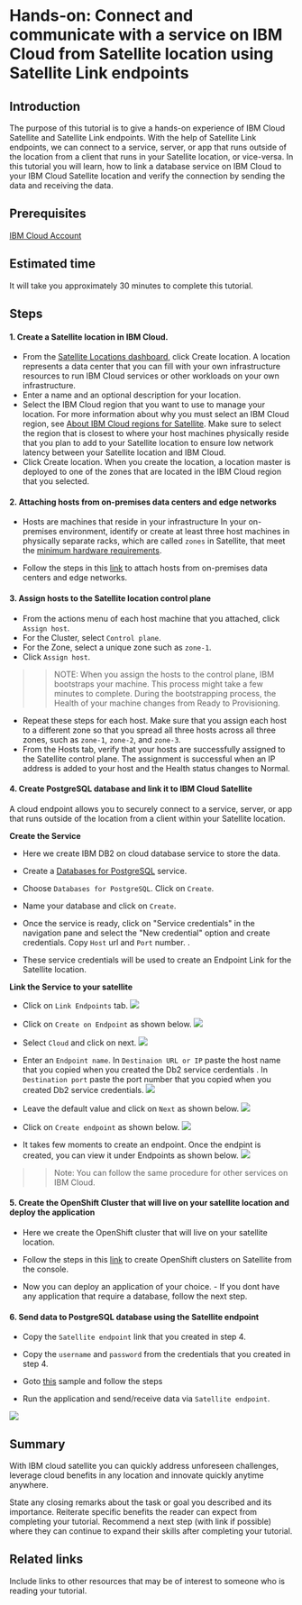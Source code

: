 # Hands-on: Connect and communicate with a service on IBM Cloud from Satellite location using Satellite Link endpoints

## Introduction

The purpose of this tutorial is to give a hands-on experience of IBM Cloud Satellite and Satellite Link endpoints. With the help of Satellite Link endpoints, we can connect to a service, server, or app that runs outside of the location from a client that runs in your Satellite location, or vice-versa. In this tutorial you will learn, how to link a database service on IBM Cloud to your IBM Cloud Satellite location and verify the connection by sending the data and receiving the data.

## Prerequisites

[IBM Cloud Account](https://cloud.ibm.com/)

## Estimated time

It will take you approximately 30 minutes to complete this tutorial.

## Steps

#### 1. Create a Satellite location in IBM Cloud.

- From the [Satellite Locations dashboard](https://cloud.ibm.com/satellite/locations), click Create location. A location represents a data center that you can fill with your own infrastructure resources to run IBM Cloud services or other workloads on your own infrastructure.
- Enter a name and an optional description for your location.
- Select the IBM Cloud region that you want to use to manage your location. For more information about why you must select an IBM Cloud region, see [About IBM Cloud regions for Satellite](https://cloud.ibm.com/docs/satellite?topic=satellite-sat-regions#understand-supported-regions). Make sure to select the region that is closest to where your host machines physically reside that you plan to add to your Satellite location to ensure low network latency between your Satellite location and IBM Cloud.
- Click Create location. When you create the location, a location master is deployed to one of the zones that are located in the IBM Cloud region that you selected.

#### 2. Attaching hosts from on-premises data centers and edge networks

- Hosts are machines that reside in your infrastructure In your on-premises environment, identify or create at least three host machines in physically separate racks, which are called `zones` in Satellite, that meet the [minimum hardware requirements](https://cloud.ibm.com/docs/satellite?topic=satellite-host-reqs).

- Follow the steps in this [link](https://cloud.ibm.com/docs/satellite?topic=satellite-getting-started#gs-attach-hosts-onprem) to attach hosts from on-premises data centers and edge networks. 

#### 3. Assign hosts to the Satellite location control plane

- From the actions menu of each host machine that you attached, click `Assign host`.
- For the Cluster, select `Control plane`.
- For the Zone, select a unique zone such as `zone-1`.
- Click `Assign host`. 
>>NOTE: When you assign the hosts to the control plane, IBM bootstraps your machine. This process might take a few minutes to complete. During the bootstrapping process, the Health of your machine changes from Ready to Provisioning.
- Repeat these steps for each host. Make sure that you assign each host to a different zone so that you spread all three hosts across all three zones, such as `zone-1`, `zone-2`, and `zone-3`.
- From the Hosts tab, verify that your hosts are successfully assigned to the Satellite control plane. The assignment is successful when an IP address is added to your host and the Health status changes to Normal.

#### 4. Create PostgreSQL database and link it to IBM Cloud Satellite

A cloud endpoint allows you to securely connect to a service, server, or app that runs outside of the location from a client within your Satellite location.

<b>Create the Service</b>
- Here we create IBM DB2 on cloud database service to store the data.

- Create a [Databases for PostgreSQL](https://cloud.ibm.com/catalog/services/databases-for-postgresql) service.

- Choose `Databases for PostgreSQL`. Click on `Create`.

- Name your database and click on `Create`.

- Once the service is ready, click on "Service credentials" in the navigation pane and select the "New credential" option and create credentials. Copy `Host` url and `Port` number. .

- These service credentials will be used to create an Endpoint Link for the Satellite location.

<b>Link the Service to your satellite</b>
- Click on `Link Endpoints` tab.
![](images/p1.png)

- Click on `Create on Endpoint` as shown below.
![](images/p2.png)

- Select `Cloud` and click on next.
![](images/p3.png)

- Enter an `Endpoint name`. In `Destinaion URL or IP` paste the host name that you copied when you created the Db2 service cerdentials . In `Destination port` paste the port number that you copied when you created Db2 service credentials.
![](images/p4.png)

- Leave the default value and click on `Next` as shown below.
![](images/p5.png)

- Click on `Create endpoint` as shown below.
![](images/p6.png)

- It takes few moments to create an endpoint. Once the endpint is created, you can view it under Endpoints as shown below.
![](images/p7.png)

>> Note: You can follow the same procedure for other services on IBM Cloud.

#### 5. Create the OpenShift Cluster that will live on your satellite location and deploy the application

- Here we create the OpenShift cluster that will live on your satellite location. 

- Follow the steps in this [link](https://cloud.ibm.com/docs/satellite?topic=openshift-satellite-clusters#satcluster-create-console) to create OpenShift clusters on Satellite from the console.

- Now you can deploy an application of your choice. - If you dont have any application that require a database, follow the next step.

#### 6. Send data to PostgreSQL database using the Satellite endpoint

- Copy the `Satellite endpoint` link that you created in step 4.

- Copy the `username` and `password` from the credentials that you created in step 4. 

- Goto [this](https://github.com/IBM/satellite-link-example) sample and follow the steps

- Run the application and send/receive data via `Satellite endpoint`.

![](images/satellite.png)

## Summary

With IBM cloud satellite you can quickly address unforeseen challenges, leverage cloud benefits in any location and innovate quickly anytime anywhere.

State any closing remarks about the task or goal you described and its importance. Reiterate specific benefits the reader can expect from completing your tutorial. Recommend a next step (with link if possible) where they can continue to expand their skills after completing your tutorial.

## Related links
Include links to other resources that may be of interest to someone who is reading your tutorial.
